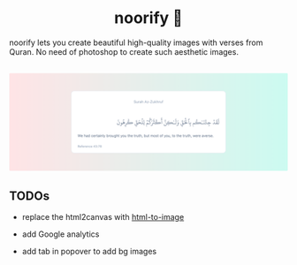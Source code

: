 <h1 align='center'>noorify 🌙</h1>
<p>noorify lets you create beautiful high-quality images with verses from Quran. No need of photoshop to create such aesthetic images.</p>

<img src='public/noorify.png' style='margin-top: 1rem;'/>

## TODOs

- replace the html2canvas with <a href='https://github.com/bubkoo/html-to-image'>html-to-image</a>
- add Google analytics

- add tab in popover to add bg images
